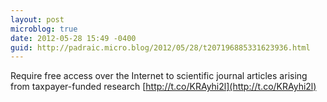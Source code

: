 ```yaml
---
layout: post
microblog: true
date: 2012-05-28 15:49 -0400
guid: http://padraic.micro.blog/2012/05/28/t207196885331623936.html
---
```

Require free access over the Internet to scientific journal articles arising from taxpayer-funded research [http://t.co/KRAyhi2l](http://t.co/KRAyhi2l)

